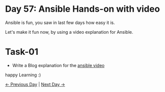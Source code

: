 # Day 57: Ansible Hands-on with video

Ansible is fun, you saw in last few days how easy it is.

Let's make it fun now, by using a video explanation for Ansible.

# Task-01

- Write a Blog explanation for the [ansible video](https://youtu.be/SGB7EdiP39E)

happy Learning :)

[← Previous Day](../day56/README.md) | [Next Day →](../day58/README.md)
